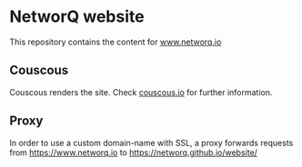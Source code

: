 NetworQ website
===============

This repository contains the content for www.networq.io

## Couscous

Couscous renders the site. Check [couscous.io](http://couscous.io) for further information.

## Proxy

In order to use a custom domain-name with SSL, a proxy forwards requests from https://www.networq.io to https://networq.github.io/website/

